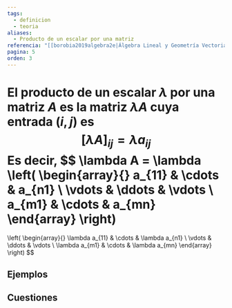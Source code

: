 ```yaml
---
tags:
  - definicion
  - teoria
aliases:
  - Producto de un escalar por una matriz
referencia: "[[borobia2019algebra2e|Álgebra Lineal y Geometría Vectorial (2a ed)]]"
pagina: 5
orden: 3
---
```

El **producto de un escalar $\lambda$ por una matriz $A$** es la matriz $\lambda A$ cuya entrada $(i,j)$ es
$$[\lambda A]_{ij} = \lambda a_{ij}$$
Es decir,
$$
\lambda A = \lambda
\left(
\begin{array}{}
a_{11} & \cdots & a_{n1} \\
\vdots & \ddots & \vdots \\
a_{m1} & \cdots & a_{mn}
\end{array}
\right)
=
\left(
\begin{array}{}
\lambda a_{11} & \cdots & \lambda a_{n1} \\
\vdots         & \ddots & \vdots         \\
\lambda a_{m1} & \cdots & \lambda a_{mn}
\end{array}
\right)
$$

## Ejemplos

## Cuestiones
